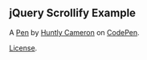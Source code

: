 jQuery Scrollify Example
------------------------


A [Pen](https://codepen.io/huntlyc/pen/mMqgjQ) by [Huntly Cameron](https://codepen.io/huntlyc) on [CodePen](https://codepen.io).

[License](https://codepen.io/huntlyc/pen/mMqgjQ/license).